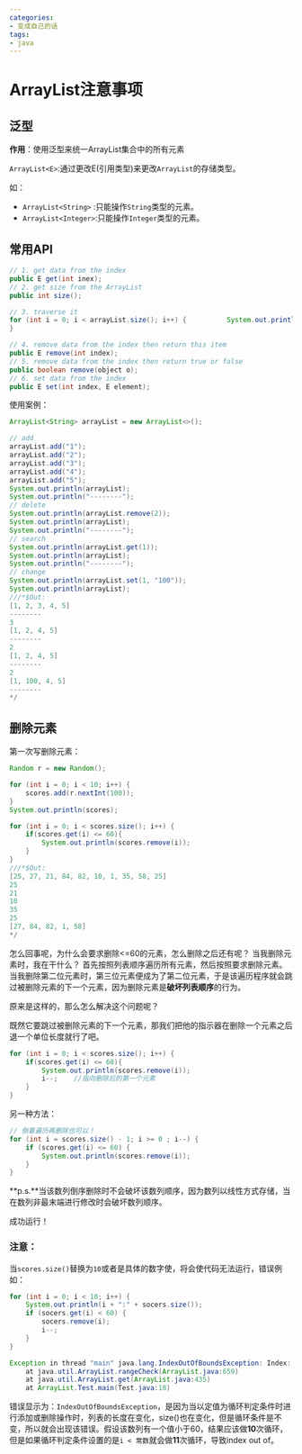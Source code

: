 ```yaml
---
categories: 
- 变成自己的话
tags: 
- java
---
```


# ArrayList注意事项

## 泛型

**作用**：使用泛型来统一ArrayList集合中的所有元素

`ArrayList<E>`:通过更改E(引用类型)来更改`ArrayList`的存储类型。

如：

 - `ArrayList<String>` :只能操作`String`类型的元素。
 - `ArrayList<Integer>`:只能操作`Integer`类型的元素。

## 常用API

```java
// 1. get data from the index
public E get(int inex);
// 2. get size from the ArrayList
public int size();

// 3. traverse it 
for (int i = 0; i < arrayList.size(); i++) {          System.out.println(arrayList.get(i));
}

// 4. remove data from the index then return this item
public E remove(int index);
// 5. remove data from the index then return true or false
public boolean remove(object o);
// 6. set data from the index
public E set(int index, E element);
```
使用案例：
```java
ArrayList<String> arrayList = new ArrayList<>();

// add
arrayList.add("1");
arrayList.add("2");
arrayList.add("3");
arrayList.add("4");
arrayList.add("5");
System.out.println(arrayList);
System.out.println("--------");
// delete
System.out.println(arrayList.remove(2));
System.out.println(arrayList);
System.out.println("--------");
// search
System.out.println(arrayList.get(1));
System.out.println(arrayList);
System.out.println("--------");
// change
System.out.println(arrayList.set(1, "100"));
System.out.println(arrayList);
///*$Out:
[1, 2, 3, 4, 5]
--------
3
[1, 2, 4, 5]
--------
2
[1, 2, 4, 5]
--------
2
[1, 100, 4, 5]
--------
*/
```

## 删除元素

第一次写删除元素：

``` java
Random r = new Random();

for (int i = 0; i < 10; i++) {
    scores.add(r.nextInt(100));
}
System.out.println(scores);

for (int i = 0; i < scores.size(); i++) {
    if(scores.get(i) <= 60){
        System.out.println(scores.remove(i));
    }
}
///*$Out:
[25, 27, 21, 84, 82, 10, 1, 35, 58, 25]
25
21
10
35
25
[27, 84, 82, 1, 58]
*/
```

怎么回事呢，为什么会要求删除<=60的元素，怎么删除之后还有呢？
当我删除元素时，我在干什么？
首先按照列表顺序遍历所有元素，然后按照要求删除元素。当我删除第二位元素时，第三位元素便成为了第二位元素，于是该遍历程序就会跳过被删除元素的下一个元素，因为删除元素是**破坏列表顺序**的行为。

原来是这样的，那么怎么解决这个问题呢？

既然它要跳过被删除元素的下一个元素，那我们把他的指示器在删除一个元素之后退一个单位长度就行了吧。

```java
for (int i = 0; i < scores.size(); i++) {
    if(scores.get(i) <= 60){
        System.out.println(scores.remove(i));
        i--;    //指向删除后的第一个元素
    }
}
```

另一种方法： 
``` java
// 倒着遍历再删除也可以！
for (int i = scores.size() - 1; i >= 0 ; i--) {
    if (scores.get(i) <= 60) {
        System.out.println(scores.remove(i));
    }
}
```
**p.s.**当该数列倒序删除时不会破坏该数列顺序，因为数列以线性方式存储，当在数列非最末端进行修改时会破坏数列顺序。

成功运行！

### 注意：

当`scores.size()`替换为`10`或者是具体的数字使，将会使代码无法运行，错误例如：

```java
for (int i = 0; i < 10; i++) {
    System.out.println(i + ":" + socers.size());
    if (socers.get(i) < 60) {
        socers.remove(i);
        i--;
    }
}

Exception in thread "main" java.lang.IndexOutOfBoundsException: Index: 3, Size: 3
	at java.util.ArrayList.rangeCheck(ArrayList.java:659)
	at java.util.ArrayList.get(ArrayList.java:435)
	at ArrayList.Test.main(Test.java:18)
```

错误显示为：`IndexOutOfBoundsException`，是因为当以定值为循环判定条件时进行添加或删除操作时，列表的长度在变化，size()也在变化，但是循环条件是不变，所以就会出现该错误。假设该数列有一个值小于60，结果应该做**10**次循环，但是如果循环判定条件设置的是`i < 常数`就会做**11**次循环，导致index out of。
